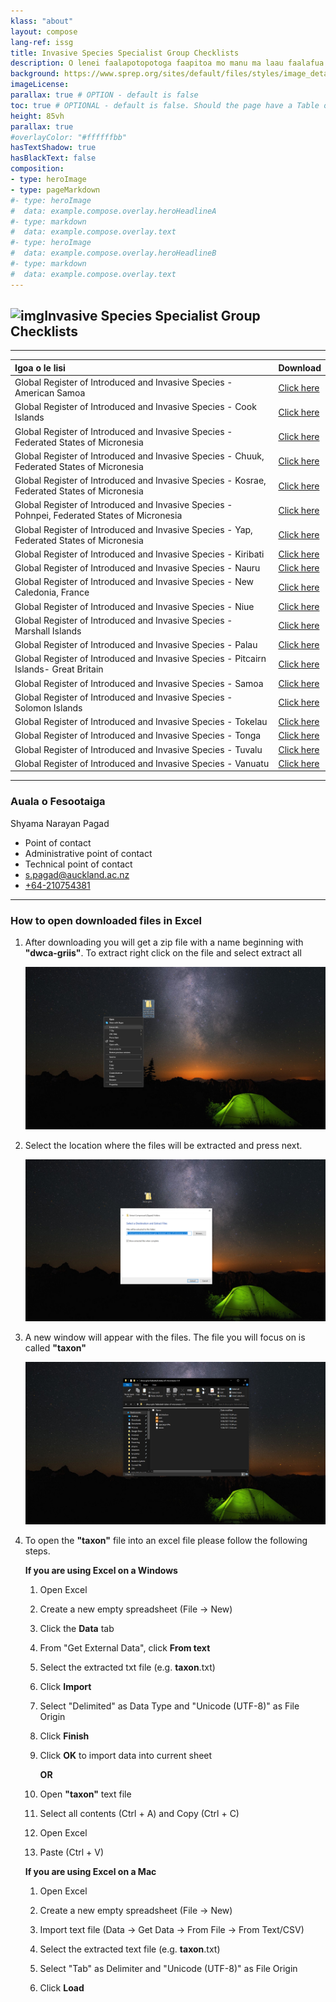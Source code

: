 ```yaml
---
klass: "about"
layout: compose
lang-ref: issg
title: Invasive Species Specialist Group Checklists
description: O lenei faalapotopotoga faapitoa mo manu ma laau faalafua se tasi o latou anavatau o le faalauiloa ma faasoa o latou atamai i faavae ma suesuega faasainitisi faatatau i manu ma laau faalafua. 
background: https://www.sprep.org/sites/default/files/styles/image_detai_670_400_/public/images/news/SAM1%20Matafaa%20Mangrove%20Conservation%20Area%2C%20Upolu%2C%20Samoa%20%C2%A9%20S.%20Chape.jpg?itok=8jCOpCnW
imageLicense: 
parallax: true # OPTION - default is false
toc: true # OPTIONAL - default is false. Should the page have a Table of Contents
height: 85vh
parallax: true
#overlayColor: "#ffffffbb"
hasTextShadow: true
hasBlackText: false
composition:
- type: heroImage
- type: pageMarkdown
#- type: heroImage
#  data: example.compose.overlay.heroHeadlineA
#- type: markdown
#  data: example.compose.overlay.text
#- type: heroImage
#  data: example.compose.overlay.heroHeadlineB
#- type: markdown
#  data: example.compose.overlay.text
---
```


## ![img](https://api.gbif.org/v1/image/unsafe/http%3A%2F%2Fwww.issg.org%2Fpicts%2Fissg_logo.gif)Invasive Species Specialist Group Checklists

------

| Igoa o le lisi                                               | Download                                                     |
| :----------------------------------------------------------- | ------------------------------------------------------------ |
| Global Register of Introduced and Invasive Species - American Samoa | [Click here](https://cloud.gbif.org/griis/archive.do?r=american-samoa_griis_gbif) |
| Global Register of Introduced and Invasive Species - Cook Islands | [Click here](https://cloud.gbif.org/griis/archive.do?r=griis-gbif-cook-islands) |
| Global Register of Introduced and Invasive Species - Federated States of Micronesia | [Click here](https://cloud.gbif.org/griis/archive.do?r=griis-federated-states-of-micronesia) |
| Global Register of Introduced and Invasive Species - Chuuk, Federated States of Micronesia | [Click here](https://cloud.gbif.org/griis/archive.do?r=fem_chuuk-griis-gbif) |
| Global Register of Introduced and Invasive Species - Kosrae, Federated States of Micronesia | [Click here](https://cloud.gbif.org/griis/archive.do?r=federated_states_of_micronesia_kosrae-griis) |
| Global Register of Introduced and Invasive Species - Pohnpei, Federated States of Micronesia | [Click here](https://cloud.gbif.org/griis/archive.do?r=griis-federated_states_of_micornesia-pohnpei) |
| Global Register of Introduced and Invasive Species - Yap, Federated States of Micronesia | [Click here](https://cloud.gbif.org/griis/archive.do?r=federated_states_of_micronesia_yap_griis_gbif) |
| Global Register of Introduced and Invasive Species - Kiribati | [Click here](https://cloud.gbif.org/griis/archive.do?r=griis-kiribati) |
| Global Register of Introduced and Invasive Species - Nauru   | [Click here](https://cloud.gbif.org/griis/archive.do?r=griis-nauru) |
| Global Register of Introduced and Invasive Species - New Caledonia, France | [Click here](https://cloud.gbif.org/griis/archive.do?r=griis-new-caledonia) |
| Global Register of Introduced and Invasive Species - Niue    | [Click here](https://cloud.gbif.org/griis/archive.do?r=niue_griis_gbif) |
| Global Register of Introduced and Invasive Species - Marshall Islands | [Click here](https://cloud.gbif.org/griis/archive.do?r=griis-marshall-islands) |
| Global Register of Introduced and Invasive Species - Palau   | [Click here](https://cloud.gbif.org/griis/archive.do?r=palau_griis_gbif) |
| Global Register of Introduced and Invasive Species - Pitcairn Islands- Great Britain | [Click here](https://cloud.gbif.org/griis/archive.do?r=pitcairn_islands_griis) |
| Global Register of Introduced and Invasive Species - Samoa   | [Click here](https://cloud.gbif.org/griis/archive.do?r=samoa_griis_gbif) |
| Global Register of Introduced and Invasive Species - Solomon Islands | [Click here](https://cloud.gbif.org/griis/archive.do?r=solomon_islands_griis) |
| Global Register of Introduced and Invasive Species - Tokelau | [Click here](https://cloud.gbif.org/griis/archive.do?r=griis-tokelau) |
| Global Register of Introduced and Invasive Species - Tonga   | [Click here](https://cloud.gbif.org/griis/archive.do?r=tonga_griis_gbif) |
| Global Register of Introduced and Invasive Species - Tuvalu  | [Click here](https://cloud.gbif.org/griis/archive.do?r=griis-tuvalu) |
| Global Register of Introduced and Invasive Species - Vanuatu | [Click here](https://cloud.gbif.org/griis/archive.do?r=vanuatu-griis-gbif) |

------

### Auala o Fesootaiga

Shyama Narayan Pagad

- Point of contact 
- Administrative point of contact 
- Technical point of contact
- [s.pagad@auckland.ac.nz](mailto:s.pagad@auckland.ac.nz)
- [+64-210754381](unsafe:tel:+64-210754381)

------

### How to open downloaded files in Excel

1. After downloading you will get a zip file with a name beginning with **"dwca-griis"**. To extract right click on the file and select extract all

   ![1](/assets/images/Open-files-to-excel/1.png)

2. Select the location where the files will be extracted and press next.

   ![2](/assets/images/Open-files-to-excel/2.png)

3. A new window will appear with the files. The file you will focus on is called **"taxon"**

   ![3](/assets/images/Open-files-to-excel/3.png)

4. To open the **"taxon"** file into an excel file please follow the following steps.

   **If you are using Excel on a Windows**

   1. Open Excel
   
   2. Create a new empty spreadsheet (File → New)
   
   3. Click the **Data** tab
   
   4. From "Get External Data", click **From text**
   
   5. Select the extracted txt file (e.g. **taxon**.txt)

   6. Click **Import**

   7. Select "Delimited" as Data Type and "Unicode (UTF-8)" as File Origin

   8. Click **Finish**

   9. Click **OK** to import data into current sheet

      **OR**

   1. Open **"taxon"** text file
   2. Select all contents (Ctrl + A) and Copy (Ctrl + C)
   3. Open Excel
   4. Paste (Ctrl + V)
   
   **If you are using Excel on a Mac**
   
   1. Open Excel
   
   2. Create a new empty spreadsheet (File → New)
   
   3. Import text file (Data → Get Data → From File → From Text/CSV)
   
   4. Select the extracted text file (e.g. **taxon**.txt)
   
   5. Select "Tab" as Delimiter and "Unicode (UTF-8)" as File Origin
   
   6. Click **Load**
   
      
